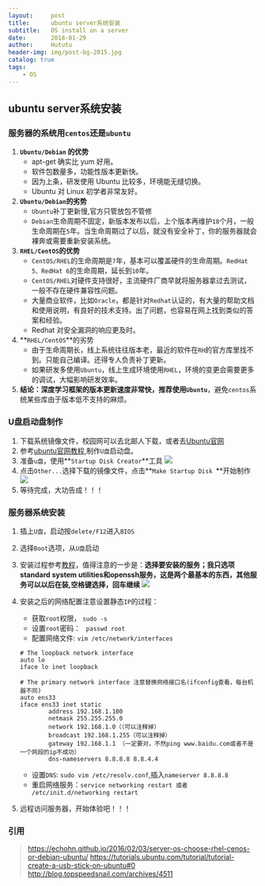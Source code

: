 ```yaml
---
layout:     post
title:      ubuntu server系统安装
subtitle:   OS install on a server
date:       2018-01-29
author:     Hututu
header-img: img/post-bg-2015.jpg
catalog: true
tags:
    - OS
---
```

## ubuntu server系统安装
### 服务器的系统用`centos`还是`ubuntu`
1. **`Ubuntu/Debian` 的优势**
	+ apt-get 确实比 yum 好用。
	+ 软件包数量多，功能性版本更新快。
	+ 因为上条，研发使用 Ubuntu 比较多，环境能无缝切换。
	+ Ubuntu 对 Linux 初学者非常友好。
2. **`Ubuntu/Debian`的劣势**
	- `Ubuntu`补丁更新慢,官方只管放包不管修
	- `Debian`生命周期不固定，新版本发布以后，上个版本再维护`18`个月，一般生命周期在`5`年。当生命周期过了以后，就没有安全补丁，你的服务器就会裸奔或需要重新安装系统。
3. **`RHEL/CentOS`的优势**
	- `CentOS/RHEL`的生命周期是`7`年，基本可以覆盖硬件的生命周期。`RedHat 5、RedHat 6`的生命周期，延长到`10`年。
	- `CentOS/RHEL`对硬件支持很好，主流硬件厂商早就将服务器拿过去测试，一般不存在硬件兼容性问题。
	- 大量商业软件，比如`Oracle`，都是针对`Redhat`认证的，有大量的帮助文档和使用说明，有良好的技术支持。出了问题，也容易在网上找到类似的答案和经验。
	- Redhat 对安全漏洞的响应更及时。
4. **`RHEL/CentOS`**的劣势
	- 由于生命周期长，线上系统往往版本老，最近的软件在`RH`的官方库里找不到。只能自己编译。还得专人负责补丁更新。
	- 如果研发多使用`Ubuntu`，线上生成环境使用`RHEL`，环境的变更会需要更多的调试，大幅影响研发效率。
5. **结论：**深度学习框架的版本更新速度非常快，推荐使用**`Ubuntu`**，避免`centos`系统某些库由于版本低不支持的麻烦。

### U盘启动盘制作
1. 下载系统镜像文件，校园网可以去北邮人下载，或者去[Ubuntu官网](https://www.ubuntu.com/download?_ga=2.120919240.1958115685.1517229271-1308373443.1499333241)
2. 参考[ubuntu官网教程](https://tutorials.ubuntu.com/tutorial/tutorial-create-a-usb-stick-on-ubuntu#0),制作`U盘`启动盘。
3. 准备`u盘`，使用**`Startup Disk Creator`**工具
![](http://ww1.sinaimg.cn/large/8833244fly1fnxrdawiooj20hg0940tj.jpg)
4. 点击`Other...`选择下载的镜像文件，点击**`Make Startup Disk `**开始制作
![](http://ww1.sinaimg.cn/large/8833244fly1fnxrg31hecj20ng0ggac4.jpg)
5. 等待完成，大功告成！！！

### 服务器系统安装
1. 插上`U盘`，启动按`delete/F12`进入`BIOS`
2. 选择`Boot`选项，从`U盘`启动
3. 安装过程参考[教程](http://blog.topspeedsnail.com/archives/4511)，值得注意的一步是：**选择要安装的服务；我只选项standard system utilities和openssh服务，这是两个最基本的东西，其他服务可以以后在装,空格键选择，回车继续**
![](http://ww1.sinaimg.cn/large/8833244fly1fnxrl69wo0j20m50gm74r.jpg)
4. 安装之后的网络配置注意设置静态`IP`的过程：
	- 获取`root`权限， `sudo -s`
	- 设置`root`密码： ` passwd root`
	- 配置网络文件: `vim /etc/network/interfaces`
	```
    # The loopback network interface
    auto lo
    iface lo inet loopback

    # The primary network interface 注意替换网络接口名(ifconfig查看，每台机器不同)
    auto ens33
    iface ens33 inet static
            address 192.168.1.100
            netmask 255.255.255.0
            network 192.168.1.0（（可以注释掉）
            broadcast 192.168.1.255（可以注释掉）
            gateway 192.168.1.1 （一定要对，不然ping www.baidu.com或者不是一个网段的ip不成功）
            dns-nameservers 8.8.8.8 8.8.4.4
    ```
    
	- 设置`DNS`: `sudo vim /etc/resolv.conf`,插入`nameserver 8.8.8.8`
	- 重启网络服务：`service networking restart 或者 /etc/init.d/networking restart`
5. 远程访问服务器，开始体验吧！！！

### 引用
> https://echohn.github.io/2016/02/03/server-os-choose-rhel-cenos-or-debian-ubuntu/
> https://tutorials.ubuntu.com/tutorial/tutorial-create-a-usb-stick-on-ubuntu#0
> http://blog.topspeedsnail.com/archives/4511